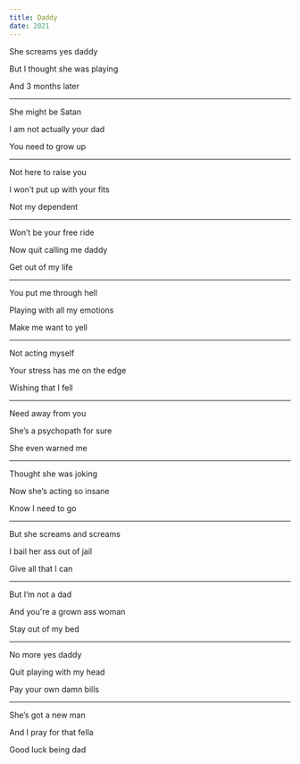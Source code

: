 ```yaml
---
title: Daddy 
date: 2021
---
```


She screams yes daddy 

But I thought she was playing

And 3 months later

---

She might be Satan

I am not actually your dad 

You need to grow up 

---

Not here to raise you 

I won’t put up with your fits 

Not my dependent

---

Won’t be your free ride 

Now quit calling me daddy 

Get out of my life 

---

You put me through hell 

Playing with all my emotions 

Make me want to yell 

---

Not acting myself 

Your stress has me on the edge 

Wishing that I fell 

---

Need away from you 

She’s a psychopath for sure 

She even warned me 

---

Thought she was joking 

Now she’s acting so insane 

Know I need to go 

---

But she screams and screams

I bail her ass out of jail 

Give all that I can 

---

But I’m not a dad 

And you're a grown ass woman 

Stay out of my bed 

---

No more yes daddy

Quit playing with my head 

Pay your own damn bills 

---

She’s got a new man 

And I pray for that fella

Good luck being dad
